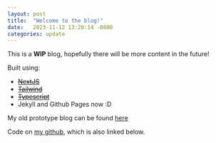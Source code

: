 ```yaml
---
layout: post
title:  "Welcome to the blog!"
date:   2023-11-12 13:20:14 -0800
categories: update
---
```


This is a **WIP** blog, hopefully there will be more content in the future!

Built using:
- ~~[NextJS](https://nextjs.org/)~~
- ~~[Tailwind](https://tailwindcss.com/)~~
- ~~[Typescript](https://www.typescriptlang.org/)~~
- Jekyll and Github Pages now :D

My old prototype blog can be found [here](https://blog-jayandjef.vercel.app/)

Code on [my github](https://github.com/JayAndJef/), which is also linked below.